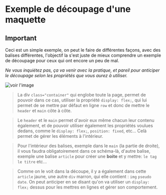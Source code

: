# Exemple de découpage d'une maquette 

## **Important**
Ceci est un simple exemple, on peut le faire de différentes façons, avec des balises différentes, l'objectif la s'est juste de mieux comprendre un exemple de découpage pour ceux qui ont encore un peu de mal.

*Ne vous inquiétez pas, ça va venir avec la pratique, et pareil pour anticiper le découpage selon les propriétés que vous aurez à utiliser.*

![voir l'image](./assets/img/D%C3%A9coupage%20atelier%20entier.png)

> La div `class="container"` qui englobe toute la page, permet de pouvoir dans ce cas, utiliser la propriété `display: flex;`, qui lui permet de se mettre par défaut en ligne `row` et donc de mettre le `header` et `main` côte à côte. 

> Le `header` et le `main` permet d'avoir eux même chacun leur contenu également, et de pouvoir utiliser également les propriétés voulues dedans, comme le `display: flex;`, `position: fixed`, etc... Celà permet de gérer les éléments à l'intérieur.

> Pour l'intérieur des balises, exemple dans le `main` (la partie de droite), il vous faudra obligatoirement dans ce schéma-là, d'autre balise, exemple une balise `article` pour créer une **boite** et y mettre: `le tag` `le titre` etc...

> Comme on le voit dans la découpe, il y a également dans cette `article` jaune, une autre `div` marron, qui elle contient : `img` `pseudo` `date`. On peut anticiper en se disant qu'on va utiliser un `display: flex;` dessus pour les mettres en lignes et gérer son comportement.

